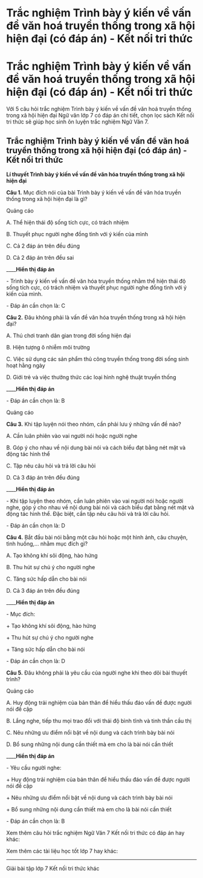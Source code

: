 # Trắc nghiệm Trình bày ý kiến về vấn đề văn hoá truyền thống trong xã hội hiện đại (có đáp án) - Kết nối tri thức

# Trắc nghiệm Trình bày ý kiến về vấn đề văn hoá truyền thống trong xã hội hiện đại (có đáp án) - Kết nối tri thức

Với 5 câu hỏi trắc nghiệm Trình bày ý kiến về vấn đề văn hoá truyền thống trong xã hội hiện đại Ngữ văn lớp 7 có đáp án chi tiết, chọn lọc sách Kết nối tri thức sẽ giúp học sinh ôn luyện trắc nghiệm Ngữ Văn 7.

## Trắc nghiệm Trình bày ý kiến về vấn đề văn hoá truyền thống trong xã hội hiện đại (có đáp án) - Kết nối tri thức

**Lí thuyết Trình bày ý kiến về vấn đề văn hóa truyền thống trong xã hội hiện đại**

**Câu 1.** Mục đích nói của bài Trình bày ý kiến về vấn đề văn hóa truyền thống trong xã hội hiện đại là gì?

Quảng cáo

A. Thể hiện thái độ sống tích cực, có trách nhiệm

B. Thuyết phục người nghe đồng tình với ý kiến của mình

C. Cả 2 đáp án trên đều đúng

D. Cả 2 đáp án trên đều sai

____**Hiển thị đáp án**

\- Trình bày ý kiến về vấn đề văn hóa truyền thống nhằm thể hiện thái độ sống tích cực, có trách nhiệm và thuyết phục người nghe đồng tình với ý kiến của mình.

\- Đáp án cần chọn là: C

**Câu 2.** Đâu không phải là vấn đề văn hóa truyền thống trong xã hội hiện đại?

A. Thú chơi tranh dân gian trong đời sống hiện đại

B. Hiện tượng ô nhiễm môi trường

C. Việc sử dụng các sản phẩm thủ công truyền thống trong đời sống sinh hoạt hằng ngày

D. Giới trẻ và việc thưởng thức các loại hình nghệ thuật truyền thống

____**Hiển thị đáp án**

\- Đáp án cần chọn là: B

Quảng cáo

**Câu 3.** Khi tập luyện nói theo nhóm, cần phải lưu ý những vấn đề nào?

A. Cần luân phiên vào vai người nói hoặc người nghe

B. Góp ý cho nhau về nội dung bài nói và cách biểu đạt bằng nét mặt và động tác hình thể

C. Tập nêu câu hỏi và trả lời câu hỏi

D. Cả 3 đáp án trên đều đúng

____**Hiển thị đáp án**

\- Khi tập luyện theo nhóm, cần luân phiên vào vai người nói hoặc người nghe, góp ý cho nhau về nội dung bài nói và cách biểu đạt bằng nét mặt và động tác hình thể. Đặc biệt, cần tập nêu câu hỏi và trả lời câu hỏi.

\- Đáp án cần chọn là: D

**Câu 4.** Bắt đầu bài nói bằng một câu hỏi hoặc một hình ảnh, câu chuyện, tình huống,… nhằm mục đích gì?

A. Tạo không khí sôi động, hào hứng

B. Thu hút sự chú ý cho người nghe

C. Tăng sức hấp dẫn cho bài nói

D. Cả 3 đáp án trên đều đúng

____**Hiển thị đáp án**

\- Mục đích:

\+ Tạo không khí sôi động, hào hứng

\+ Thu hút sự chú ý cho người nghe

\+ Tăng sức hấp dẫn cho bài nói

\- Đáp án cần chọn là: D

**Câu 5.** Đâu không phải là yêu cầu của người nghe khi theo dõi bài thuyết trình?

Quảng cáo

A. Huy động trải nghiệm của bản thân để hiểu thấu đáo vấn đề được người nói đề cập

B. Lắng nghe, tiếp thu mọi trao đổi với thái độ bình tĩnh và tinh thần cầu thị

C. Nêu những ưu điểm nổi bật về nội dung và cách trình bày bài nói

D. Bổ sung những nội dung cần thiết mà em cho là bài nói cần thiết

____**Hiển thị đáp án**

\- Yêu cầu người nghe:

\+ Huy động trải nghiệm của bản thân để hiểu thấu đáo vấn đề được người nói đề cập

\+ Nêu những ưu điểm nổi bật về nội dung và cách trình bày bài nói

\+ Bổ sung những nội dung cần thiết mà em cho là bài nói cần thiết

\- Đáp án cần chọn là: B

Xem thêm câu hỏi trắc nghiệm Ngữ Văn 7 Kết nối tri thức có đáp án hay khác:

Xem thêm các tài liệu học tốt lớp 7 hay khác:

* * *

Giải bài tập lớp 7 Kết nối tri thức khác
